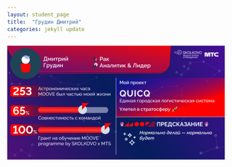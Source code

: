 ```yaml
---
layout: student_page
title:  "Грудин Дмитрий"
categories: jekyll update
---
```

<img class="img-fluid" src="/img/posts/Грудин Дмитрий.png" alt="moove-2">
